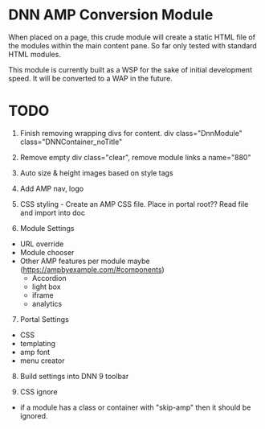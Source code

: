 DNN AMP Conversion Module
================================

When placed on a page, this crude module will create a static HTML file of the modules within the main content pane. So far only tested with standard HTML modules.

This module is currently built as a WSP for the sake of initial development speed. It will be converted to a WAP in the future. 

TODO
=============
1. Finish removing wrapping divs for content. div class="DnnModule" class="DNNContainer_noTitle"
2. Remove empty div class="clear", remove module links a name="880"
3. Auto size & height images based on style tags
4. Add AMP nav, logo
5. CSS styling - Create an AMP CSS file. Place in portal root?? Read file and import into doc

6. Module Settings
- URL override
- Module chooser
- Other AMP features per module maybe (https://ampbyexample.com/#components)
   - Accordion
   - light box
   - iframe
   - analytics

7. Portal Settings
 - CSS
 - templating
 - amp font
 - menu creator

8. Build settings into DNN 9 toolbar


9. CSS ignore 
 - if a module has a class or container with "skip-amp" then it should be ignored.

